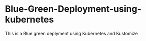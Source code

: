 # Blue-Green-Deployment-using-kubernetes
This is a Blue green deplyment using Kubernetes and Kustomize
